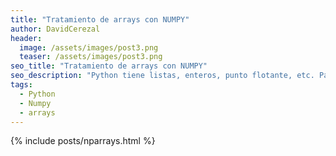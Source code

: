```yaml
---
title: "Tratamiento de arrays con NUMPY"
author: DavidCerezal
header:
  image: /assets/images/post3.png
  teaser: /assets/images/post3.png
seo_title: "Tratamiento de arrays con NUMPY"
seo_description: "Python tiene listas, enteros, punto flotante, etc. Para cálculo numérico necesitamos más, allí aparece ... Numpy!"  
tags: 
  - Python
  - Numpy
  - arrays
---
```

{% include posts/nparrays.html %}
